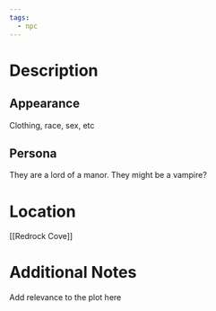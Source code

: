 ```yaml
---
tags:
  - npc
---
```

# Description
## Appearance
Clothing, race, sex, etc
## Persona
They are a lord of a manor. They might be a vampire?
# Location
[[Redrock Cove]]
# Additional Notes
Add relevance to the plot here